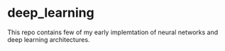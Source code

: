# deep_learning
This repo contains few of my early implemtation of neural networks and deep learning architectures.
